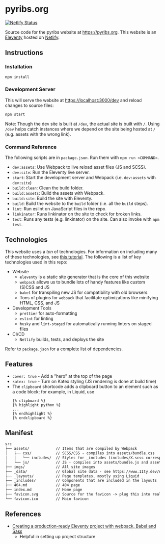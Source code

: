 # pyribs.org

[![Netlify Status](https://api.netlify.com/api/v1/badges/7eb5a678-d4fa-4403-a76a-a6fa63159f04/deploy-status)](https://app.netlify.com/sites/pyribs/deploys)

Source code for the pyribs website at <https://pyribs.org>. This website is an
[Eleventy](https://11ty.dev) hosted on [Netlify](https://netlify.com).

## Instructions

### Installation

```bash
npm install
```

### Development Server

This will serve the website at <https://localhost:3000/dev> and reload changes
to source files:

```bash
npm start
```

Note: Though the dev site is built at `/dev`, the actual site is built with `/`.
Using `/dev` helps catch instances where we depend on the site being hosted at
`/` (e.g. assets with the wrong link).

### Command Reference

The following scripts are in `package.json`. Run them with `npm run <COMMAND>`.

- `dev:assets`: Use Webpack to live reload asset files (JS and SCSS).
- `dev:site`: Run the Eleventy live server.
- `start`: Start the development server and Webpack (i.e. `dev:assets` with
  `dev:site`)
- `build:clean`: Clean the build folder.
- `build:assets`: Build the assets with Webpack.
- `build:site`: Build the site with Eleventy.
- `build`: Build the website to the `build` folder (i.e. all the `build` steps).
- `lint`: Run eslint on JavaScript files in the repo.
- `linkinator`: Runs linkinator on the site to check for broken links.
- `test`: Runs any tests (e.g. linkinator) on the site. Can also invoke with
  `npm test`.

## Technologies

This website uses a _ton_ of technologies. For information on including many of
these technologies, see
[this tutorial](https://dev.to/stowball/creating-a-production-ready-eleventy-project-with-webpack-babel-and-sass-35ep).
The following is a list of key technologies used in this repo:

- Website
  - `eleventy` is a static site generator that is the core of this website
  - `webpack` allows us to bundle lots of handy features like custom (S)CSS and
    JS
  - `babel` for transpiling new JS for compatibility with old browsers
  - Tons of plugins for `webpack` that facilitate optimizations like minifying
    HTML, CSS, and JS
- Development Tools
  - `prettier` for auto-formatting
  - `eslint` for linting
  - `husky` and `lint-staged` for automatically running linters on staged files
- CI/CD
  - `Netlify` builds, tests, and deploys the site

Refer to `package.json` for a complete list of dependencies.

## Features

- `cover: true` - Add a "hero" at the top of the page
- `katex: true` - Turn on Katex styling (JS rendering is done at build time)
- The `clipboard` shortcode adds a clipboard button to an element such as a code
  block; for example, in Liquid, use
  ```liquid
  {% clipboard %}
  {% highlight python %}
  ...
  {% endhighlight %}
  {% endclipboard %}
  ```

## Manifest

```txt
src
├── assets/            // Items that are compiled by Webpack
│   ├── css/           // SCSS/CSS - compiles into assets/bundle.css
│   │   └── includes/  // Styles for _includes (includes/X.scss corresponds to _includes/X.liquid)
│   └── js/            // JS - compiles into assets/bundle.js and assets/vendor.js
├── imgs/              // All site images
├── _data/             // Global site data - see https://www.11ty.dev/docs/data-global/
├── _layouts/          // Page templates, mostly using Liquid
├── _includes/         // Components that are included in the layouts
├── 404.md             // 404 page
├── index.md           // Home page
├── favicon.svg        // Source for the favicon -> plug this into realfavicongenerator.net
└── favicon.ico        // Main favicon
```

## References

- [Creating a production-ready Eleventy project with webpack, Babel and Sass](https://dev.to/stowball/creating-a-production-ready-eleventy-project-with-webpack-babel-and-sass-35ep)
  - Helpful in setting up project structure
